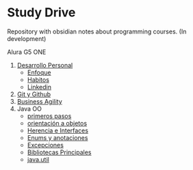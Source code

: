 # Study Drive
Repository with obsidian notes about programming courses. (In development)

Alura G5 ONE
1. [Desarrollo Personal](01_desarrollo_personal/desarrollo_personal.md)
	- [Enfoque](01_desarrollo_personal/enfoque.md)
	- [Habitos](01_desarrollo_personal/habitos.md)
	- [Linkedin](01_desarrollo_personal/linkedin.md)
2. [Git y Github](02_Git_y_github/git_github.md)
3. [Business Agility](03_business_agility/business_agility.md)
4. Java OO
	- [primeros pasos](04_java_oo/primeros_pasos.md)
	- [orientación a objetos](04_java_oo/orientacion_obj.md)
	- [Herencia e Interfaces](04_java_oo/herencia_interfaces.md)
	- [Enums y anotaciones](04_java_oo/enums_anotaciones_java.md)
	- [Excepciones](04_java_oo/excepciones.md)
	- [Bibliotecas Principales](04_java_oo/bibliotecas_principales.md)
	- [java.util](04_java_oo/java_util.md)